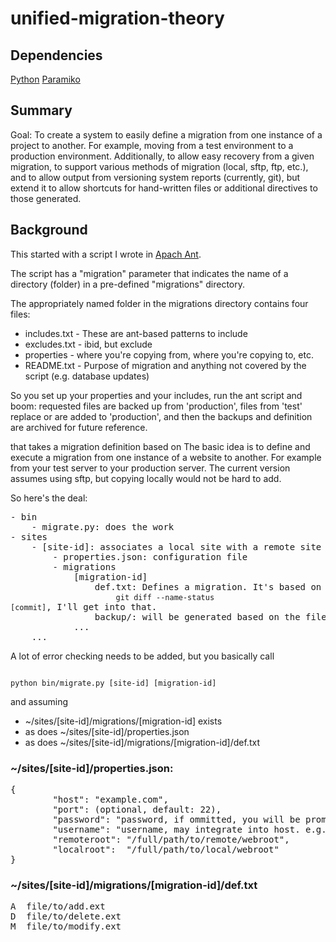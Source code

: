 unified-migration-theory
========================

Dependencies
------------
[Python](http://www.python.org/)
[Paramiko](http://www.lag.net/paramiko/)


Summary
-------
Goal: To create a system to easily define a migration from one instance of a project to another. For example, moving from a test environment to a production environment. Additionally, to allow easy recovery from a given migration, to support various methods of migration (local, sftp, ftp, etc.), and to allow output from versioning system reports (currently, git), but extend it to allow shortcuts for hand-written files or additional directives to those generated.

Background
----------
This started with a script I wrote in [Apach Ant](http://ant.apache.org/). 

The script has a "migration" parameter that indicates the name of a directory (folder) in a pre-defined "migrations" directory.

The appropriately named folder in the migrations directory contains four files:
- includes.txt - These are ant-based patterns to include 
- excludes.txt - ibid, but exclude
- properties  - where you're copying from, where you're copying to, etc.
- README.txt  - Purpose of migration and anything not covered by the script (e.g. database updates)

So you set up your properties and your includes, run the ant script and boom: requested files are backed up from 'production', files from 'test' replace or are added to 'production', and then the backups and definition are archived for future reference.


that takes a migration definition based on 
The basic idea is to define and execute a migration from one instance of a website to another. For example from your test server to your production server. The current version assumes using sftp, but copying locally would not be hard to add.

So here's the deal:

<pre>
- bin
	- migrate.py: does the work
- sites
	- [site-id]: associates a local site with a remote site
		- properties.json: configuration file
		- migrations
			[migration-id]
				def.txt: Defines a migration. It's based on the output of 
					<code>git diff --name-status [commit]</code>, I'll get into that.
				backup/: will be generated based on the files and directoies you want to delete or modify
			...
	...
</pre>

A lot of error checking needs to be added, but you basically call

<code>
python bin/migrate.py [site-id] [migration-id]
</code>

and assuming 

* ~/sites/[site-id]/migrations/[migration-id] exists
* as does ~/sites/[site-id]/properties.json
* as does ~/sites/[site-id]/migrations/[migration-id]/def.txt


### ~/sites/[site-id]/properties.json:



<pre>
{
        "host": "example.com",
        "port": (optional, default: 22),
        "password": "password, if ommitted, you will be prompted (once I implement it). Looking into key-based auth",
        "username": "username, may integrate into host. e.g., username@example.com",
        "remoteroot": "/full/path/to/remote/webroot",
        "localroot":  "/full/path/to/local/webroot"
}
</pre>


### ~/sites/[site-id]/migrations/[migration-id]/def.txt

<pre>
A  file/to/add.ext
D  file/to/delete.ext
M  file/to/modify.ext
</pre>
